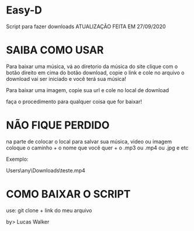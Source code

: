 # Easy-D
Script para fazer downloads
ATUALIZAÇÃO FEITA EM 27/09/2020
# SAIBA COMO USAR

Para baixar uma música, vá ao diretorio da música do site
clique com o botão direito em cima do botão download,
copie o link e cole no arquivo
o download vai ser iniciado e você terá sua música!

Para baixar uma imagem, copie sua url
e cole no local de download

faça o procedimento para qualquer coisa que for baixar!


# NÃO FIQUE PERDIDO

na parte de colocar o local para salvar sua música, video ou imagem
coloque o caminho + o nome que você quer + o .mp3 ou .mp4 ou .jpg e etc

Exemplo:

Users\any\Downloads\teste.mp4

# COMO BAIXAR O SCRIPT

use: git clone + link do meu arquivo

by> Lucas Walker

